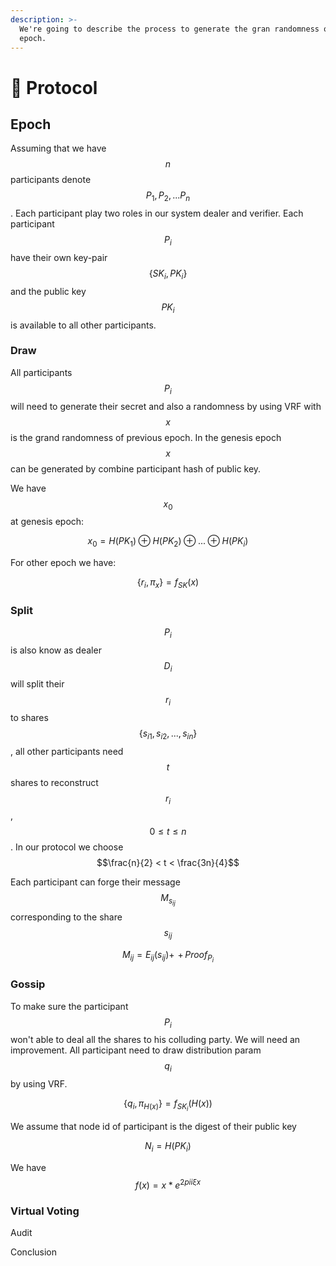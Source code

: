 ```yaml
---
description: >-
  We're going to describe the process to generate the gran randomness of an
  epoch.
---
```


# 🤖 Protocol

## Epoch

Assuming that we have $$n$$ participants denote $$P_1, P_2, ... P_n$$. Each participant play two roles in our system dealer and verifier. Each participant $$P_i$$ have their own key-pair $$\{SK_i,PK_i\}$$ and the public key $$PK_i$$ is available to all other participants.

### Draw

All participants $$P_i$$ will need to generate their secret and also a randomness by using VRF with $$x$$ is the grand randomness of previous epoch. In the genesis epoch $$x$$ can be generated by combine participant hash of public key.

We have $$x_0$$ at genesis epoch:

$$
x_0=H(PK_1) \oplus H(PK_2) \oplus ... \oplus H(PK_i)
$$

For other epoch we have:

$$
\{r_i,\pi_x\}=f_{SK}(x)
$$

### Split

$$P_i$$ is also know as dealer $$D_i$$ will split their $$r_i$$ to shares $$\{s_{i1}, s_{i2},...,s_{in}\}$$, all other participants need $$t$$ shares to reconstruct $$r_i$$, $$0 \leq t \leq n$$. In our protocol we choose $$\frac{n}{2} < t < \frac{3n}{4}$$

Each participant can forge their message $$M_{s_{ij}}$$ corresponding to the share $$s_{ij}$$

$$
M_{ij}=E_{ij}(s_{ij}){+\!\!\!\!+\,}Proof_{P_i}
$$

### Gossip

To make sure the participant $$P_i$$ won't able to deal all the shares to his colluding party. We will need an improvement. All participant need to draw distribution param $$q_i$$ by using VRF.

$$
\{q_i,\pi_{H(x)}\} = f_{SK_i}(H(x))
$$

We assume that node id of participant is the digest of their public key

$$
N_i=H(PK_i)
$$

We have $$f(x) = x * e^{2 pi i \xi x}$$

&#x20;

### Virtual Voting

Audit

Conclusion

